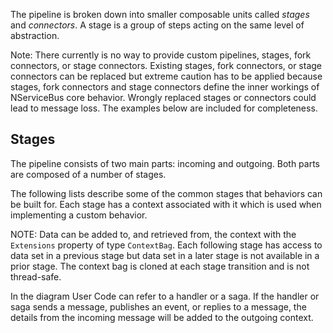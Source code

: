 The pipeline is broken down into smaller composable units called *stages* and *connectors*. A stage is a group of steps acting on the same level of abstraction.

Note: There currently is no way to provide custom pipelines, stages, fork connectors, or stage connectors. Existing stages, fork connectors, or stage connectors can be replaced but extreme caution has to be applied because stages, fork connectors and stage connectors define the inner workings of NServiceBus core behavior. Wrongly replaced stages or connectors could lead to message loss. The examples below are included for completeness.

## Stages

The pipeline consists of two main parts: incoming and outgoing. Both parts are composed of a number of stages.

The following lists describe some of the common stages that behaviors can be built for. Each stage has a context associated with it which is used when implementing a custom behavior.

NOTE: Data can be added to, and retrieved from, the context with the `Extensions` property of type `ContextBag`. Each following stage has access to data set in a previous stage but data set in a later stage is not available in a prior stage. The context bag is cloned at each stage transition and is not thread-safe.

In the diagram User Code can refer to a handler or a saga. If the handler or saga sends a message, publishes an event, or replies to a message, the details from the incoming message will be added to the outgoing context.